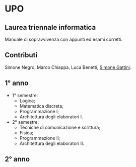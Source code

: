 # UPO

## Laurea triennale informatica

Manuale di sopravvivenza con appunti ed esami corretti.

## Contributi

Simone Negro, Marco Chiappa, Luca Benetti, [Simone Gattini](https://www.github.com/Ziocash).

## 1° anno

- 1° semestre:
  - Logica;
  - Matematica discreta;
  - Programmazione I;
  - Architettura degli elaboratori I.
- 2° semestre:
  - Tecniche di comunicazione e scrittura;
  - Fisica;
  - Programmazione II;
  - Architettura degli elaboratori II.
  
## 2° anno
